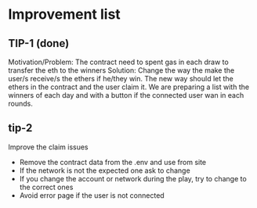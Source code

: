 # Improvement list

## TIP-1 (done)

Motivation/Problem: The contract need to spent gas in each draw to transfer the eth to the winners
Solution: Change the way the make the user/s receive/s the ethers if he/they win. The new way should let the ethers in the contract and the user claim it.
We are preparing a list with the winners of each day and with a button if the connected user wan in each rounds.

## tip-2

Improve the claim issues

- Remove the contract data from the .env and use from site
- If the network is not the expected one ask to change
- If you change the account or network during the play, try to change to the correct ones
- Avoid error page if the user is not connected

